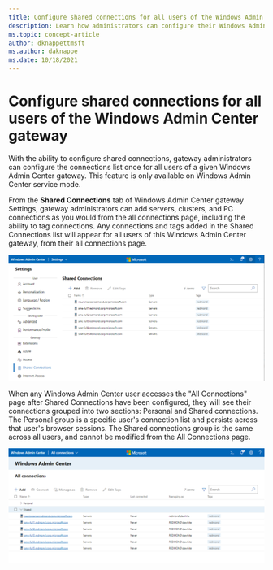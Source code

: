 ```yaml
---
title: Configure shared connections for all users of the Windows Admin Center gateway
description: Learn how administrators can configure their Windows Admin Center (Project Honolulu) gateway once to let all users share a single list of connections.
ms.topic: concept-article
author: dknappettmsft
ms.author: daknappe
ms.date: 10/18/2021
---
```


# Configure shared connections for all users of the Windows Admin Center gateway

With the ability to configure shared connections, gateway administrators can configure the connections list once for all users of a given Windows Admin Center gateway. This feature is only available on Windows Admin Center service mode.

From the **Shared Connections** tab of Windows Admin Center gateway Settings, gateway administrators can add servers, clusters, and PC connections as you would from the all connections page, including the ability to tag connections. Any connections and tags added in the Shared Connections list will appear for all users of this Windows Admin Center gateway, from their all connections page.

![Windows Admin Center - Shared Connections page](../media/shared-cnxns-1.png)

When any Windows Admin Center user accesses the "All Connections" page after Shared Connections have been configured, they will see their connections grouped into two sections: Personal and Shared connections. The Personal group is a specific user's connection list and persists across that user's browser sessions. The Shared connections group is the same across all users, and cannot be modified from the All Connections page.

![Windows Admin Center - All Connections page](../media/shared-cnxns-2.png)

